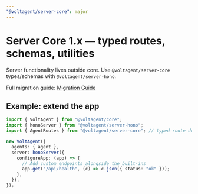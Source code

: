 ```yaml
---
"@voltagent/server-core": major
---
```


# Server Core 1.x — typed routes, schemas, utilities

Server functionality lives outside core. Use `@voltagent/server-core` types/schemas with `@voltagent/server-hono`.

Full migration guide: [Migration Guide](https://voltagent.dev/docs/getting-started/migration-guide/)

## Example: extend the app

```ts
import { VoltAgent } from "@voltagent/core";
import { honoServer } from "@voltagent/server-hono";
import { AgentRoutes } from "@voltagent/server-core"; // typed route defs (optional)

new VoltAgent({
  agents: { agent },
  server: honoServer({
    configureApp: (app) => {
      // Add custom endpoints alongside the built‑ins
      app.get("/api/health", (c) => c.json({ status: "ok" }));
    },
  }),
});
```
